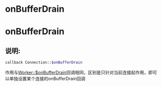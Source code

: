 # onBufferDrain

# onBufferDrain

## 说明:


```php 
callback Connection::$onBufferDrain

```
作用与[Worker::$onBufferDrain](315151)回调相同，区别是只针对当前连接起作用，即可以单独设置某个连接的onBufferDrain回调